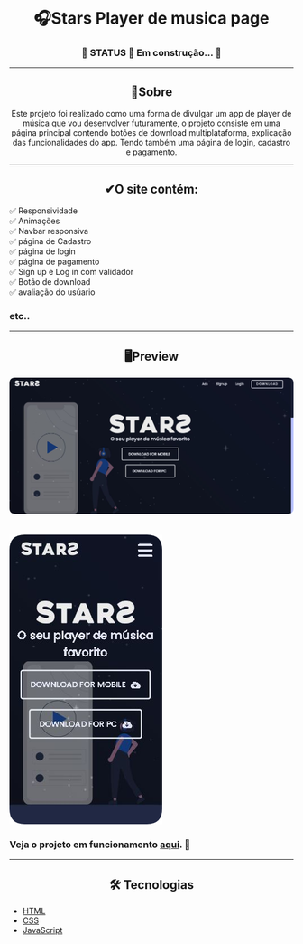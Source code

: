 <h1 align="center">🎧Stars Player de musica page</h1>

<h3 align="center">🚧 STATUS 🚀 Em construção... 🚧</h3>

---

<h2 align="center">📖Sobre</h2>

<p align="center">Este projeto foi realizado como uma forma de divulgar um app de player de música que vou desenvolver futuramente,
o projeto consiste em uma página principal contendo botões de download multiplataforma, explicação das funcionalidades do app.
Tendo também uma página de login, cadastro e pagamento.</p>

---

<h2 align="center">✔O site contém:</h2>

✅ Responsividade<br>
✅ Animações<br>
✅ Navbar responsiva<br>
✅ página de Cadastro<br>
✅ página de login<br>
✅ página de pagamento<br>
✅ Sign up e Log in com validador<br>
✅ Botão de download<br>
✅ avaliação do usúario
### etc..

---

<h2 align="center">🖥Preview</h2>

<img src="imgs\star desktop.png" alt="Previw desktop"></img>
<br>
<br>
<br>
<img src="imgs\star mobile.png" alt="Previw desktop"></img>

### Veja o projeto em funcionamento <a href="https://gabriell-c.github.io/Stars-Player-de-musica-page/">aqui</a>. 🧐

---

<h2 align="center">🛠 Tecnologias</h2>

- [HTML](https://html.com/)
- [CSS](https://developer.mozilla.org/pt-BR/docs/Web/CSS)
- [JavaScript](https://www.javascript.com/)
